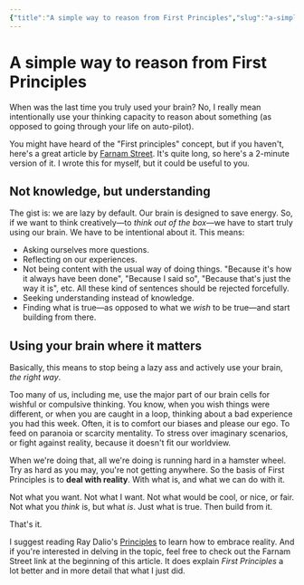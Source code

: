 ```yaml
---
{"title":"A simple way to reason from First Principles","slug":"a-simple-way-to-reason-from-first-principles","created":"2022-10-21T07:28:32.000Z","updated":"2024-12-07T19:25:14.386+01:00","dg-publish":true,"dg-list-home":true,"project":["[[noobthink.com]]"],"permalink":"/projects/digital-garden/articles/a-simple-way-to-reason-from-first-principles/","dgPassFrontmatter":true}
---
```


# A simple way to reason from First Principles
When was the last time you truly used your brain?
No, I really mean intentionally use your thinking capacity to reason about something (as opposed to going through your life on auto-pilot).

You might have heard of the "First principles" concept, but if you haven't, here's a great article by [Farnam Street](https://fs.blog/2018/04/first-principles/). It's quite long, so here's a 2-minute version of it. I wrote this for myself, but it could be useful to you.

## Not knowledge, but understanding

The gist is: we are lazy by default. Our brain is designed to save energy. So, if we want to think creatively—to _think out of the box_—we have to start truly using our brain. We have to be intentional about it. This means:

- Asking ourselves more questions.
- Reflecting on our experiences.
- Not being content with the usual way of doing things. "Because it's how it always have been done", "Because I said so", "Because that's just the way it is", etc. All these kind of sentences should be rejected forcefully.
- Seeking understanding instead of knowledge.
- Finding what is true—as opposed to what we _wish_ to be true—and start building from there.

## Using your brain where it matters

Basically, this means to stop being a lazy ass and actively use your brain, _the right way_.

Too many of us, including me, use the major part of our brain cells for wishful or compulsive thinking. You know, when you wish things were different, or when you are caught in a loop, thinking about a bad experience you had this week. Often, it is to comfort our biases and please our ego. To feed on paranoia or scarcity mentality. To stress over imaginary scenarios, or fight against reality, because it doesn't fit our worldview.

When we're doing that, all we're doing is running hard in a hamster wheel. Try as hard as you may, you're not getting anywhere. So the basis of First Principles is to **deal with reality**. With what is, and what we can do with it.

Not what you want. Not what I want. Not what would be cool, or nice, or fair. Not what you _think_ is, but what _is_. Just what is true.
Then build from it.

That's it.

I suggest reading Ray Dalio's [Principles](https://amzn.to/3scBXkO) to learn how to embrace reality. And if you're interested in delving in the topic, feel free to check out the Farnam Street link at the beginning of this article. It does explain _First Principles_ a lot better and in more detail that what I just did.
